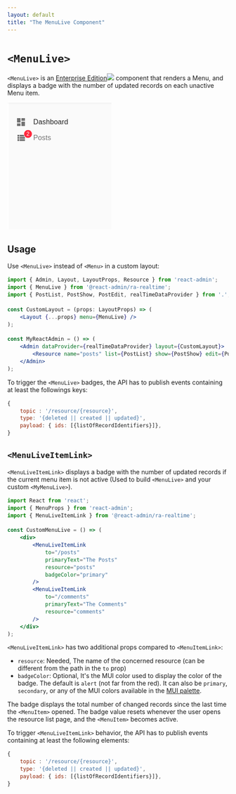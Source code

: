 ```yaml
---
layout: default
title: "The MenuLive Component"
---
```


# `<MenuLive>`

`<MenuLive>` is an [Enterprise Edition](https://marmelab.com/ra-enterprise)<img class="icon" src="./img/premium.svg" /> component that renders a Menu, and displays a badge with the number of updated records on each unactive Menu item.

![MenuLive](./img/MenuLive.png)

## Usage

Use `<MenuLive>` instead of `<Menu>` in a custom layout:

```jsx
import { Admin, Layout, LayoutProps, Resource } from 'react-admin';
import { MenuLive } from '@react-admin/ra-realtime';
import { PostList, PostShow, PostEdit, realTimeDataProvider } from '.';

const CustomLayout = (props: LayoutProps) => (
    <Layout {...props} menu={MenuLive} />
);

const MyReactAdmin = () => (
    <Admin dataProvider={realTimeDataProvider} layout={CustomLayout}>
        <Resource name="posts" list={PostList} show={PostShow} edit={PostEdit} />
    </Admin>
);
```

To trigger the `<MenuLive>` badges, the API has to publish events containing at least the followings keys:

```js
{
    topic : '/resource/{resource}',
    type: '{deleted || created || updated}',
    payload: { ids: [{listOfRecordIdentifiers}]},
}
```

## `<MenuLiveItemLink>`

`<MenuLiveItemLink>` displays a badge with the number of updated records if the current menu item is not active (Used to build `<MenuLive>` and your custom `<MyMenuLive>`).

```jsx
import React from 'react';
import { MenuProps } from 'react-admin';
import { MenuLiveItemLink } from '@react-admin/ra-realtime';

const CustomMenuLive = () => (
    <div>
        <MenuLiveItemLink
            to="/posts"
            primaryText="The Posts"
            resource="posts"
            badgeColor="primary"
        />
        <MenuLiveItemLink
            to="/comments"
            primaryText="The Comments"
            resource="comments"
        />
    </div>
);
```

`<MenuLiveItemLink>` has two additional props compared to `<MenuItemLink>`:

-   `resource`: Needed, The name of the concerned resource (can be different from the path in the `to` prop)
-   `badgeColor`: Optional, It's the MUI color used to display the color of the badge. The default is `alert` (not far from the red). It can also be `primary`, `secondary`, or any of the MUI colors available in the [MUI palette](https://material-ui.com/customization/palette/).

The badge displays the total number of changed records since the last time the `<MenuItem>` opened. The badge value resets whenever the user opens the resource list page, and the `<MenuItem>` becomes active.

To trigger `<MenuLiveItemLink>` behavior, the API has to publish events containing at least the following elements:

```js
{
    topic : '/resource/{resource}',
    type: '{deleted || created || updated}',
    payload: { ids: [{listOfRecordIdentifiers}]},
}
```
